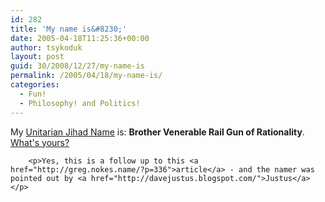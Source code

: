```yaml
---
id: 282
title: 'My name is&#8230;'
date: 2005-04-18T11:25:36+00:00
author: tsykoduk
layout: post
guid: 30/2008/12/27/my-name-is
permalink: /2005/04/18/my-name-is/
categories:
  - Fun!
  - Philosophy! and Politics!
---
```

<p>My <a href="http://tinyurl.com/6valr">Unitarian Jihad Name</a> is: <strong>Brother Venerable Rail Gun of Rationality</strong>. <a href="http://www.elsewhere.org/cgi-bin/jihad">What's yours?</a></p>


		<p>Yes, this is a follow up to this <a href="http://greg.nokes.name/?p=336">article</a> - and the namer was pointed out by <a href="http://davejustus.blogspot.com/">Justus</a></p>